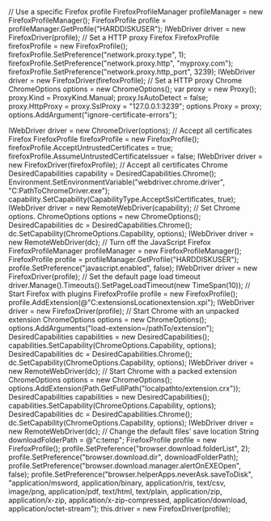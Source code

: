 // Use a specific Firefox profile
FirefoxProfileManager profileManager = new FirefoxProfileManager();
FirefoxProfile profile = profileManager.GetProfile("HARDDISKUSER");
IWebDriver driver = new FirefoxDriver(profile);
// Set a HTTP proxy Firefox
FirefoxProfile firefoxProfile = new FirefoxProfile();
firefoxProfile.SetPreference("network.proxy.type", 1);
firefoxProfile.SetPreference("network.proxy.http", "myproxy.com");
firefoxProfile.SetPreference("network.proxy.http_port", 3239);
IWebDriver driver = new FirefoxDriver(firefoxProfile);
// Set a HTTP proxy Chrome
ChromeOptions options = new ChromeOptions();
var proxy = new Proxy();
proxy.Kind = ProxyKind.Manual;
proxy.IsAutoDetect = false;
proxy.HttpProxy =
proxy.SslProxy = "127.0.0.1:3239";
options.Proxy = proxy;
options.AddArgument("ignore-certificate-errors");

IWebDriver driver = new ChromeDriver(options);
// Accept all certificates Firefox
FirefoxProfile firefoxProfile = new FirefoxProfile();
firefoxProfile.AcceptUntrustedCertificates = true;
firefoxProfile.AssumeUntrustedCertificateIssuer = false;
IWebDriver driver = new FirefoxDriver(firefoxProfile);
// Accept all certificates Chrome
DesiredCapabilities capability = DesiredCapabilities.Chrome();
Environment.SetEnvironmentVariable("webdriver.chrome.driver", "C:PathToChromeDriver.exe");
capability.SetCapability(CapabilityType.AcceptSslCertificates, true);
IWebDriver driver = new RemoteWebDriver(capability);
// Set Chrome options.
ChromeOptions options = new ChromeOptions();
DesiredCapabilities dc = DesiredCapabilities.Chrome();
dc.SetCapability(ChromeOptions.Capability, options);
IWebDriver driver = new RemoteWebDriver(dc);
// Turn off the JavaScript Firefox
FirefoxProfileManager profileManager = new FirefoxProfileManager();
FirefoxProfile profile = profileManager.GetProfile("HARDDISKUSER");
profile.SetPreference("javascript.enabled", false);
IWebDriver driver = new FirefoxDriver(profile);
// Set the default page load timeout
driver.Manage().Timeouts().SetPageLoadTimeout(new TimeSpan(10));
// Start Firefox with plugins
FirefoxProfile profile = new FirefoxProfile();
profile.AddExtension(@"C:extensionsLocationextension.xpi");
IWebDriver driver = new FirefoxDriver(profile);
// Start Chrome with an unpacked extension
ChromeOptions options = new ChromeOptions();
options.AddArguments("load-extension=/pathTo/extension");
DesiredCapabilities capabilities = new DesiredCapabilities();
capabilities.SetCapability(ChromeOptions.Capability, options);
DesiredCapabilities dc = DesiredCapabilities.Chrome();
dc.SetCapability(ChromeOptions.Capability, options);
IWebDriver driver = new RemoteWebDriver(dc);
// Start Chrome with a packed extension
ChromeOptions options = new ChromeOptions();
options.AddExtension(Path.GetFullPath("localpathto/extension.crx"));
DesiredCapabilities capabilities = new DesiredCapabilities();
capabilities.SetCapability(ChromeOptions.Capability, options);
DesiredCapabilities dc = DesiredCapabilities.Chrome();
dc.SetCapability(ChromeOptions.Capability, options);
IWebDriver driver = new RemoteWebDriver(dc);
// Change the default files’ save location
String downloadFolderPath = @"c:temp";
FirefoxProfile profile = new FirefoxProfile();
profile.SetPreference("browser.download.folderList", 2);
profile.SetPreference("browser.download.dir", downloadFolderPath);
profile.SetPreference("browser.download.manager.alertOnEXEOpen", false);
profile.SetPreference("browser.helperApps.neverAsk.saveToDisk",
"application/msword, application/binary, application/ris, text/csv, image/png, application/pdf,
text/html, text/plain, application/zip, application/x-zip, application/x-zip-compressed, application/download,
application/octet-stream");
this.driver = new FirefoxDriver(profile);
